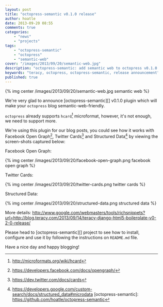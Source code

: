 ```yaml
---
layout: post
title: "octopress-semantic v0.1.0 release"
author: hoatle
date: 2013-09-20 08:55
comments: true
categories:
    - "news"
    - "projects"
tags:
    - "octopress-semantic"
    - "octopress"
    - "semantic-web"
cover: "/images/2013/09/20/semantic-web.jpg"
description: "octopress-semantic: add semantic web to octopress v0.1.0 release announcement"
keywords: "teracy, octopress, octopress-semantic, release announcement"
published: true
---
```


{% img center /images/2013/09/20/semantic-web.jpg semantic web %}

We're very glad to announce [octopress-semantic][] v0.1.0 plugin which will make your `octopress`
blog semantic-web-friendly.

`octopress` already supports `hcard`[^1] microformat, however, it's not enough, we need to support
more.

<!-- more -->

We're using this plugin for our blog posts, you could see how it works with Facebook Open Graph[^2],
Twitter Cards[^3] and Structured Data[^4] by viewing the screen-shots captured below:

Facebook Open Graph:

{% img center /images/2013/09/20/facebook-open-graph.png facebook open graph %}

Twitter Cards:

{% img center /images/2013/09/20/twitter-cards.png twitter cards %}

Structured Data:

{% img center /images/2013/09/20/structured-data.png structured data %}

More details: http://www.google.com/webmasters/tools/richsnippets?url=http://blog.teracy.com/2013/09/14/teracy-django-html5-boilerplate-v0-2-0-release/

Please head to [octopress-semantic][] project to see how to install, configure and use it by
following the instructions on `README.md` file.

Have a nice day and happy blogging!

[^1]: http://microformats.org/wiki/hcard
[^2]: https://developers.facebook.com/docs/opengraph/
[^3]: https://dev.twitter.com/docs/cards
[^4]: https://developers.google.com/custom-search/docs/structured_data#microdata
[octopress-semantic]: https://github.com/hoatle/octopress-semantic
